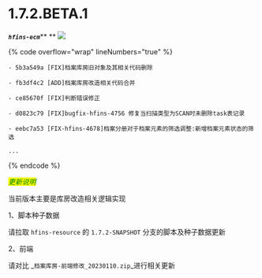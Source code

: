 # 1.7.2.BETA.1

_**`hfins-ecm`**_** ** ![](https://img.shields.io/badge/-1.7.2.BETA.1-brightgreen)

{% code overflow="wrap" lineNumbers="true" %}
```log
- 5b3a549a [FIX]档案库房旧对象及其相关代码删除

- fb3df4c2 [ADD]档案库房改造相关代码合并

- ce85670f [FIX]判断错误修正

- d0823c79 [FIX]bugfix-hfins-4756 修复当扫描类型为SCAN时未删除task表记录

- eebc7a53 [FIX-hfins-4678]档案分册对于档案元素的筛选调整:新增档案元素状态的筛选

...
```
{% endcode %}

_<mark style="color:green;"></mark>_

_<mark style="color:green;">更新说明</mark>_

当前版本主要是库房改造相关逻辑实现

1、脚本种子数据

请拉取 `hfins-resource` 的 `1.7.2-SNAPSHOT`  分支的脚本及种子数据更新



2、前端

请对比 _`档案库房-前端修改_20230110.zip`_进行相关更新



